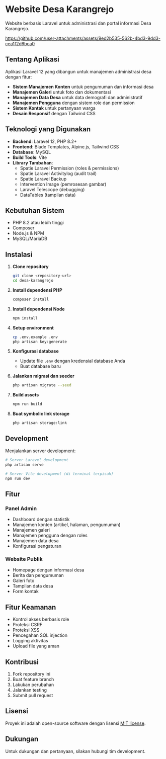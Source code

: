 # Website Desa Karangrejo

Website berbasis Laravel untuk administrasi dan portal informasi Desa Karangrejo.



https://github.com/user-attachments/assets/9ed2b535-562b-4bd3-9dd3-cea1f2d6bca0



## Tentang Aplikasi

Aplikasi Laravel 12 yang dibangun untuk manajemen administrasi desa dengan fitur:

- **Sistem Manajemen Konten** untuk pengumuman dan informasi desa
- **Manajemen Galeri** untuk foto dan dokumentasi
- **Manajemen Data Desa** untuk data demografi dan administratif
- **Manajemen Pengguna** dengan sistem role dan permission
- **Sistem Kontak** untuk pertanyaan warga
- **Desain Responsif** dengan Tailwind CSS

## Teknologi yang Digunakan

- **Backend**: Laravel 12, PHP 8.2+
- **Frontend**: Blade Templates, Alpine.js, Tailwind CSS
- **Database**: MySQL
- **Build Tools**: Vite
- **Library Tambahan**: 
  - Spatie Laravel Permission (roles & permissions)
  - Spatie Laravel Activitylog (audit trail)
  - Spatie Laravel Backup
  - Intervention Image (pemrosesan gambar)
  - Laravel Telescope (debugging)
  - DataTables (tampilan data)

## Kebutuhan Sistem

- PHP 8.2 atau lebih tinggi
- Composer
- Node.js & NPM
- MySQL/MariaDB

## Instalasi

1. **Clone repository**
   ```bash
   git clone <repository-url>
   cd desa-karangrejo
   ```

2. **Install dependensi PHP**
   ```bash
   composer install
   ```

3. **Install dependensi Node**
   ```bash
   npm install
   ```

4. **Setup environment**
   ```bash
   cp .env.example .env
   php artisan key:generate
   ```

5. **Konfigurasi database**
   - Update file `.env` dengan kredensial database Anda
   - Buat database baru

6. **Jalankan migrasi dan seeder**
   ```bash
   php artisan migrate --seed
   ```

7. **Build assets**
   ```bash
   npm run build
   ```

8. **Buat symbolic link storage**
   ```bash
   php artisan storage:link
   ```

## Development

Menjalankan server development:

```bash
# Server Laravel development
php artisan serve

# Server Vite development (di terminal terpisah)
npm run dev
```

## Fitur

### Panel Admin
- Dashboard dengan statistik
- Manajemen konten (artikel, halaman, pengumuman)
- Manajemen galeri
- Manajemen pengguna dengan roles
- Manajemen data desa
- Konfigurasi pengaturan

### Website Publik
- Homepage dengan informasi desa
- Berita dan pengumuman
- Galeri foto
- Tampilan data desa
- Form kontak

## Fitur Keamanan

- Kontrol akses berbasis role
- Proteksi CSRF
- Proteksi XSS
- Pencegahan SQL injection
- Logging aktivitas
- Upload file yang aman

## Kontribusi

1. Fork repository ini
2. Buat feature branch
3. Lakukan perubahan
4. Jalankan testing
5. Submit pull request

## Lisensi

Proyek ini adalah open-source software dengan lisensi [MIT license](LICENSE).

## Dukungan

Untuk dukungan dan pertanyaan, silakan hubungi tim development.
